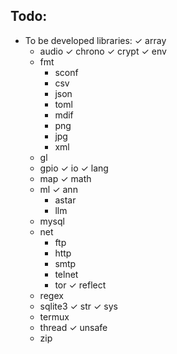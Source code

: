 Todo:
---

- To be developed libraries:
    ✓ array
    * audio
    ✓ chrono
    ✓ crypt
    ✓ env
    * fmt
        - sconf
        - csv
        - json
        - toml
        - mdif
        - png
        - jpg
        - xml
    * gl
    * gpio
    ✓ io
    ✓ lang
    * map
    ✓ math
    * ml
        ✓ ann
        - astar
        - llm
    * mysql
    * net
        - ftp
        - http
        - smtp
        - telnet
        - tor
    ✓ reflect
    * regex
    * sqlite3
    ✓ str
    ✓ sys
    * termux
    * thread
    ✓ unsafe
    * zip
